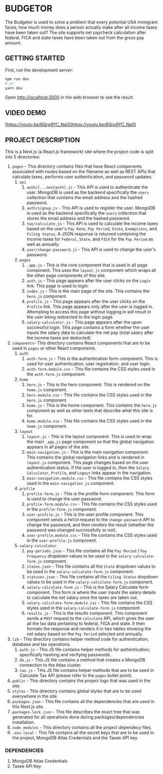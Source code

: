 # BUDGETOR
The Budgetor is used to solve a problem that every potential USA immigrant faces; how much money does a person actually make after all income taxes have been taken out? The site supports net paycheck calculation after federal, FICA and state taxes have been taken out from the gross pay amount.

## GETTING STARTED
First, run the development server:

```bash
npm run dev
# or
yarn dev
```

Open [http://localhost:3000](http://localhost:3000) in the web browser to see the result.

## VIDEO DEMO
[https://youtu.be/6Qrp9YC_Na0](https://youtu.be/6Qrp9YC_Na0)

## PROJECT DESCRIPTION
This is a Next.js (a React.js framework) site where the project code is split into 5 directories:
1. `pages` - This directory contains files that have React components associated with routes based on the filename as well as REST APIs that calculate taxes, performs user authentication, and password updates.
    1. `api`
        1. `auth/[...nextauth].js` - This API is used to authenticate the user. MongoDB is used as the backend specifically the `users` collection that contains the email address and the hashed password. 
        2. `auth/signup.js` - This API is used to register the user. MongoDB is used as the backend specifically the `users` collection that stores the email address and the hashed password.
        3. `tax/calculate.js` - This API is used to calculate the income taxes based on the user's `Pay Rate`, `Pay Period`, `State`, `Exemptions`, and `Filing Status`. A JSON response is returned containing the income taxes for `Federal`, `State`, and `FICA` for the `Pay Period` as well as annually.
        4. `user/change-password.js` - This API is used to change the user's password.
    2. `pages`
        1. `_app.js` - This is the core component that is used in all page component. This uses the `layout.js` component which wraps all the other page components of this site.
        2. `auth.js` - This page appears after the user clicks on the `Login` link. This page is used to login.
        3. `index.js` - This is the main page of the site. This contains the `hero.js` component.
        4. `profile.js` - This page appears after the user clicks on the `Profile` link. This page appears only after the user is logged in. Attempting to access this page without logging in will result in the user being redirected to the login page.
        5. `salary-calculator.js` - This page appears after the upon successful login. This page contains a form whether the user inputs the salary data to calculate the net pay (total salary after the income taxes are deducted).
2. `components`- This directory contains React components that are to be used in `pages` or other React components.
    1. `auth`
        1. `auth-form.js` - This is the authentication form component. This is used for user authentication, user registration, and user login.
        2. `auth-form.module.css` - This file contains the CSS styles used in the `auth-form.js` component.
    2. `home`
        1. `hero.js` - This is the hero component. This is rendered on the `home.js` component.
        2. `hero.module.css` - This file contains the CSS styles used in the `hero.js` component.
        3. `home.js` - This is the home component. This contains the `hero.js` component as well as other texts that describe what this site is for.
        4. `home.module.css` - This file contains the CSS styles used in the `home.js` component.
    3. `layout`
        1. `layout.js` - This is the layout component. This is used to wrap the main `_app.js` page component so that the global navigation appears in all pages of the site.
        2. `main-navigation.js` - This is the main navigation component. This contains the global navigation links and is rendered in `layout.js` component. This page changes based on the user authentication status. If the user is logged in, then the `Salary Calculator`, `Profile`, and `Logout` links appear in the navigation.
        3. `main-navigation.module.css` - This file contains the CSS styles used in the `main-navigation.js` component.
    4. `profile`
        1. `profile-form.js` - This is the profile form component. This form is used to change the user password.
        2. `profile-form.module.css` - This file contains the CSS styles used in the `profile-form.js` component.
        3. `user-profile.js` - This is the user profile component. This component sends a `PATCH` request to the `change-password` API to change the password, and then renders the result (whether the password was changed successfully or not).
        4. `user-profile.module.css` - This file contains the CSS styles used in the `user-profile.js` component.
    5. `salary-calculator`
        1. `pay-periods.json` - This file contains all the `Pay Period` / `Pay Frequency` dropdown values to be used in the `salary-calculate-form.js` component.
        2. `states.json` - This file contains all the `State` dropdown values to be used in the `salary-calculate-form.js` component.
        3. `statuses.json` - This file contains all the `Filing Status` dropdown values to be used in the `salary-calculate-form.js` component.
        4. `salary-calculate-form.js` - This is the Salary Calculate form component. This form is where the user inputs the salary details to calculate the net salary once the taxes are taken out. 
        5. `salary-calculate-form.module.css` - This file contains the CSS styles used in the `salary-calculate-form.js` component.
        6. `results.js` - This is the results component. This component sends a `POST` request to the `calculate` API, which gives the user all the tax data pertaining to federal, FICA and state. It then formats the response and renders it in two tables showing the net salary based on the `Pay Period` selected and annually.
3. `lib` - This directory contains helper method code for authentication, database and tax operations.
    1. `auth.js` - This JS file contains helper methods for authentication; specifically hashing and verifying passwords.
    2. `db.js` - This JS file contains a method that creates a MongoDB connection to the Atlas cluster.
    3. `tax.js` - This JS file contains helper methods that are to be used in Calculate Tax API (please refer to the `pages` bullet point).
4. `public` - This directory contains the project logo that was used in the site.
5. `styles` - This directory contains global styles that are to be used everywhere in the site.
6. `packages.json` - This file contains all the dependencies that are used in this Next.js site.
7. `packages-lock.json` - This file describes the exact tree that was generated for all operations done during packages/dependencies installation.
8. `node_modules` - This directory contains all the project dependecy files.
9. `.env.local` - This file contains all the secret keys that are to be used in the project; MongoDB Atlas Credentials and the Taxee API key.

### DEPENDENCIES
1. MongoDB Atlas Credentials
2. Taxee API Key
